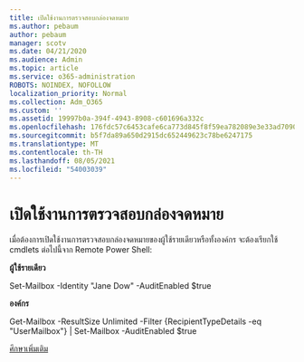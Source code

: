 ```yaml
---
title: เปิดใช้งานการตรวจสอบกล่องจดหมาย
ms.author: pebaum
author: pebaum
manager: scotv
ms.date: 04/21/2020
ms.audience: Admin
ms.topic: article
ms.service: o365-administration
ROBOTS: NOINDEX, NOFOLLOW
localization_priority: Normal
ms.collection: Adm_O365
ms.custom: ''
ms.assetid: 19997b0a-394f-4943-8908-c601696a332c
ms.openlocfilehash: 176fdc57c6453cafe6ca773d845f8f59ea782089e3e33ad70909ed495aa1a8c4
ms.sourcegitcommit: b5f7da89a650d2915dc652449623c78be6247175
ms.translationtype: MT
ms.contentlocale: th-TH
ms.lasthandoff: 08/05/2021
ms.locfileid: "54003039"
---
```

# <a name="enable-mailbox-auditing"></a>เปิดใช้งานการตรวจสอบกล่องจดหมาย

เมื่อต้องการเปิดใช้งานการตรวจสอบกล่องจดหมายของผู้ใช้รายเดียวหรือทั้งองค์กร จะต้องเรียกใช้ cmdlets ต่อไปนี้จาก Remote Power Shell:
  
 **ผู้ใช้รายเดียว**
  
Set-Mailbox -Identity "Jane Dow" -AuditEnabled $true
  
 **องค์กร**
  
Get-Mailbox -ResultSize Unlimited -Filter {RecipientTypeDetails -eq "UserMailbox"} | Set-Mailbox -AuditEnabled $true
  
[ศึกษาเพิ่มเติม](https://docs.microsoft.com/microsoft-365/compliance/enable-mailbox-auditing)
  

